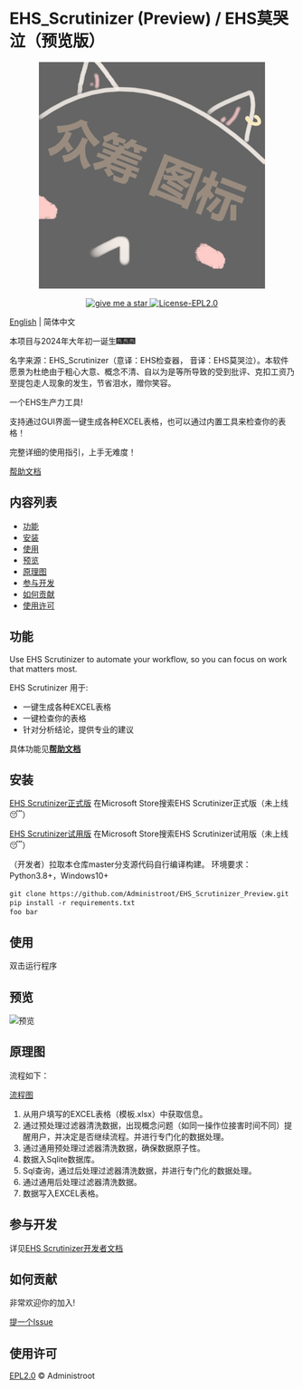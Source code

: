 # EHS_Scrutinizer (Preview) / EHS莫哭泣（预览版）

<p align=center>
    <img src="./logo.jpg" alt="logo" title="logo" />
</p>

<p align="center">
  <a href="#">
      <img src="https://img.shields.io/badge/give%20me-a%20star-green.svg" alt="give me a star">
    </a>
  <a href="LICENSE">
    <img src="https://img.shields.io/badge/License-EPL2.0-brightgreen.svg" alt="License-EPL2.0">
  </a>
</p>

[English](README_en.md) | 简体中文

本项目与2024年大年初一诞生:fireworks::fireworks::fireworks:

名字来源：EHS_Scrutinizer（意译：EHS检查器， 音译：EHS莫哭泣）。本软件愿景为杜绝由于粗心大意、概念不清、自以为是等所导致的受到批评、克扣工资乃至提包走人现象的发生，节省泪水，赠你笑容。

一个EHS生产力工具!

支持通过GUI界面一键生成各种EXCEL表格，也可以通过内置工具来检查你的表格！

完整详细的使用指引，上手无难度！

[帮助文档](https://administroot-blog.netlify.app/zh-cn/posts/ehs_scrutinizer_helper)

## 内容列表

- [功能](#功能)
- [安装](#安装)
- [使用](#使用)
- [预览](#预览)
- [原理图](#原理图)
- [参与开发](#参与开发)
- [如何贡献](#如何贡献)
- [使用许可](#使用许可)

## 功能

Use EHS Scrutinizer to automate your workflow, so you can focus on work that matters most.

EHS Scrutinizer 用于:

- 一键生成各种EXCEL表格
- 一键检查你的表格
- 针对分析结论，提供专业的建议

具体功能见[**帮助文档**](https://administroot-blog.netlify.app/zh-cn/posts/ehs_scrutinizer_helper)

## 安装

[EHS Scrutinizer正式版]() 在Microsoft Store搜索EHS Scrutinizer正式版（未上线:sleeping:）

[EHS Scrutinizer试用版]() 在Microsoft Store搜索EHS Scrutinizer试用版（未上线:sleeping:）

（开发者）拉取本仓库master分支源代码自行编译构建。
环境要求：Python3.8+，Windows10+

``` shell
git clone https://github.com/Administroot/EHS_Scrutinizer_Preview.git
pip install -r requirements.txt
foo bar
```

## 使用

双击运行程序

## 预览

![预览]()

## 原理图

流程如下：

[流程图](./flowchart.png)

1. 从用户填写的EXCEL表格（模板.xlsx）中获取信息。
2. 通过预处理过滤器清洗数据，出现概念问题（如同一操作位接害时间不同）提醒用户，并决定是否继续流程。并进行专门化的数据处理。
3. 通过通用预处理过滤器清洗数据，确保数据原子性。
4. 数据入Sqlite数据库。
5. Sql查询，通过后处理过滤器清洗数据，并进行专门化的数据处理。
6. 通过通用后处理过滤器清洗数据。
7. 数据写入EXCEL表格。

## 参与开发

详见[EHS Scrutinizer开发者文档](https://administroot-blog.netlify.app/zh-cn/posts/ehs_scrutinizer_developer_doc/)

## 如何贡献

非常欢迎你的加入!

[提一个Issue](https://github.com/Administroot/EHS_Scrutinizer_Preview/issues/new)

## 使用许可

[EPL2.0](https://github.com/Administroot/EHS_Scrutinizer_Preview/blob/main/LICENSE) © Administroot
